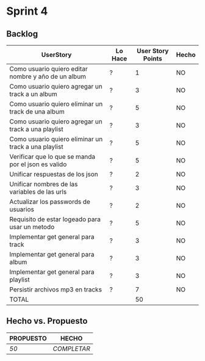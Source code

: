 # Sprint 4

## Backlog
 |UserStory|Lo Hace|User Story Points|Hecho|
 |---------|---------------|-------|-----|
 |Como usuario quiero editar nombre y año de un album|?|1|NO|
 |Como usuario quiero agregar un track a un album|?|3|NO|
 |Como usuario quiero eliminar un track de una album |?|5|NO|
 |Como usuario quiero agregar un track a una playlist |?|3|NO|
 |Como usuario quiero eliminar un track a una playlist|?|5|NO|
 |Verificar que lo que se manda por el json es valido|?|5|NO|
 |Unificar respuestas de los json|?|2|NO|
 |Unificar nombres de las variables de las urls|?|3|NO|
 |Actualizar los passwords de usuarios|?|2|NO|
 |Requisito de estar logeado para usar un metodo|?|5|NO|
 |Implementar get general para track|?|3|NO|
 |Implementar get general para album|?|3|NO|
 |Implementar get general para playlist|?|3|NO|
 |Persistir archivos mp3 en tracks|?|7|NO|
 |TOTAL||50|||


## Hecho vs. Propuesto

|PROPUESTO|HECHO|
|---|---|
|*50*|<span style="color:amarillo">*COMPLETAR*</span>